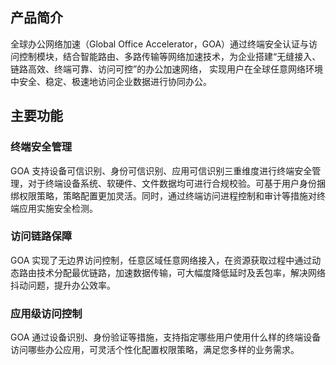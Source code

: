 ## 产品简介
全球办公网络加速（Global Office Accelerator，GOA）通过终端安全认证与访问控制模块，结合智能路由、多路传输等网络加速技术，为企业搭建“无缝接入、链路高效、终端可靠、访问可控”的办公加速网络， 实现用户在全球任意网络环境中安全、稳定、极速地访问企业数据进行协同办公。

## 主要功能
### 终端安全管理
GOA 支持设备可信识别、身份可信识别、应用可信识别三重维度进行终端安全管理，对于终端设备系统、软硬件、文件数据均可进行合规校验。可基于用户身份捆绑权限策略，策略配置更加灵活。同时，通过终端访问进程控制和审计等措施对终端应用实施安全检测。

### 访问链路保障
GOA 实现了无边界访问控制，任意区域任意网络接入，在资源获取过程中通过动态路由技术分配最优链路，加速数据传输，可大幅度降低延时及丢包率，解决网络抖动问题，提升办公效率。

### 应用级访问控制
GOA 通过设备识别、身份验证等措施，支持指定哪些用户使用什么样的终端设备访问哪些办公应用，可灵活个性化配置权限策略，满足您多样的业务需求。
